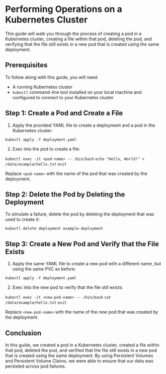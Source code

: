 # Performing Operations on a Kubernetes Cluster

This guide will walk you through the process of creating a pod in a Kubernetes cluster, creating a file within that pod, deleting the pod, and verifying that the file still exists in a new pod that is created using the same deployment.

## Prerequisites

To follow along with this guide, you will need:

- A running Kubernetes cluster
- `kubectl` command-line tool installed on your local machine and configured to connect to your Kubernetes cluster

## Step 1: Create a Pod and Create a File

1. Apply the provided YAML file to create a deployment and a pod in the Kubernetes cluster:

``` kubectl apply -f deployment.yaml ```

2. Exec into the pod to create a file:

``` kubectl exec -it <pod-name> -- /bin/bash ```
``` echo "Hello, World!" > /data/example/hello.txt ```
``` exit ```


Replace `<pod-name>` with the name of the pod that was created by the deployment.

## Step 2: Delete the Pod by Deleting the Deployment

To simulate a failure, delete the pod by deleting the deployment that was used to create it:

``` kubectl delete deployment example-deployment ```

## Step 3: Create a New Pod and Verify that the File Exists

1. Apply the same YAML file to create a new pod with a different name, but using the same PVC as before:

``` kubectl apply -f deployment.yaml ```

2. Exec into the new pod to verify that the file still exists:

``` kubectl exec -it <new-pod-name> -- /bin/bash ```
``` cat /data/example/hello.txt ```
``` exit ```

Replace `<new-pod-name>` with the name of the new pod that was created by the deployment.

## Conclusion

In this guide, we created a pod in a Kubernetes cluster, created a file within that pod, deleted the pod, and verified that the file still exists in a new pod that is created using the same deployment. By using Persistent Volumes and Persistent Volume Claims, we were able to ensure that our data was persisted across pod failures.

